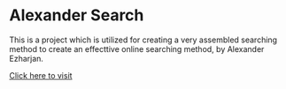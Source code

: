 # Alexander Search

This is a project which is utilized for creating a very assembled searching method to create an effecttive online searching method, by Alexander Ezharjan.

[Click here to visit](http://ezharjan.gitee.io/favoritesearch/)